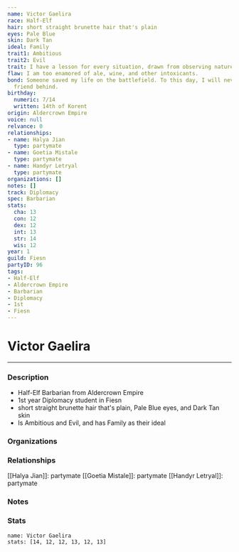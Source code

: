 ```yaml
---
name: Victor Gaelira
race: Half-Elf
hair: short straight brunette hair that's plain
eyes: Pale Blue
skin: Dark Tan
ideal: Family
trait1: Ambitious
trait2: Evil
trait: I have a lesson for every situation, drawn from observing nature.
flaw: I am too enamored of ale, wine, and other intoxicants.
bond: Someone saved my life on the battlefield. To this day, I will never leave a
  friend behind.
birthday:
  numeric: 7/14
  written: 14th of Korent
origin: Aldercrown Empire
voice: null
relvance: 0
relationships:
- name: Halya Jian
  type: partymate
- name: Goetia Mistale
  type: partymate
- name: Handyr Letryal
  type: partymate
organizations: []
notes: []
track: Diplomacy
spec: Barbarian
stats:
  cha: 13
  con: 12
  dex: 12
  int: 13
  str: 14
  wis: 12
year: 1
guild: Fiesn
partyID: 96
tags:
- Half-Elf
- Aldercrown Empire
- Barbarian
- Diplomacy
- 1st
- Fiesn
---
```

# Victor Gaelira
---
### Description
- Half-Elf Barbarian from Aldercrown Empire
- 1st year Diplomacy student in Fiesn
- short straight brunette hair that's plain, Pale Blue eyes, and Dark Tan skin
- Is Ambitious and Evil, and has Family as their ideal

### Organizations

### Relationships
[[Halya Jian]]: partymate
[[Goetia Mistale]]: partymate
[[Handyr Letryal]]: partymate

### Notes

### Stats
```statblock
name: Victor Gaelira
stats: [14, 12, 12, 13, 12, 13]
```